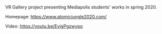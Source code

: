 VR Gallery project presenting Mediapolis students' works in spring 2020.

Homepage: https://www.atomicjungle2020.com/

Video: https://youtu.be/EyjgPgzwypo
